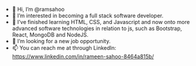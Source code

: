 - 👋 Hi, I’m @ramsahoo
- 👀 I’m interested in becoming a full stack software  developer.
- 🌱 I’ve finished learning HTML, CSS, and Javascript and now onto more advanced software technologies in relation to js, such as Bootstrap, React, MongoDB and NodeJS.
- 💞️ I’m looking for a new job opportunity.
- 📫 You can reach me at through LinkedIn: https://www.linkedin.com/in/rameen-sahoo-8464a815b/

<!---
ramsahoo/ramsahoo is a ✨ special ✨ repository because its `README.md` (this file) appears on your GitHub profile.
You can click the Preview link to take a look at your changes.
--->
